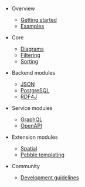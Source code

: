 - Overview

  - [Getting started](overview/getting_started.md)
  - [Examples](overview/examples.md)

- Core
  - [Diagrams](core/diagrams.md)
  - [Filtering](core/filtering.md)
  - [Sorting](core/sorting.md)
  
- Backend modules

  - [JSON](backend/json.md)
  - [PostgreSQL](backend/postgres.md)
  - [RDF4J](backend/rdf4j.md)

- Service modules

  - [GraphQL](service/graphql.md)
  - [OpenAPI](service/openapi.md)

- Extension modules

  - [Spatial](ext/spatial.md)
  - [Pebble templating](ext/templating-pebble.md)

- Community

  - [Development guidelines](community/development_guidelines.md)
